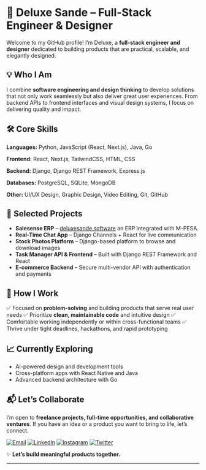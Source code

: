 # 👋 Deluxe Sande – Full-Stack Engineer & Designer

Welcome to my GitHub profile! I’m Deluxe, a **full-stack engineer and designer** dedicated to building products that are practical, scalable, and elegantly designed.


## 💡 Who I Am

I combine **software engineering and design thinking** to develop solutions that not only work seamlessly but also deliver great user experiences. From backend APIs to frontend interfaces and visual design systems, I focus on delivering quality and impact.

## 🛠️ Core Skills

**Languages:**
Python, JavaScript (React, Next.js), Java, Go

**Frontend:**
React, Next.js, TailwindCSS, HTML, CSS

**Backend:**
Django, Django REST Framework, Express.js

**Databases:**
PostgreSQL, SQLite, MongoDB

**Other:**
UI/UX Design, Graphic Design, Video Editing, Git, GitHub


## 🚀 Selected Projects

* **Salesense ERP** – [deluxesande.software](https://salesense.deluxesande.software) an ERP integrated with M-PESA.
* **Real-Time Chat App** – Django Channels + React for live communication
* **Stock Photos Platform** – Django-based platform to browse and download images
* **Task Manager API & Frontend** – Built with Django REST Framework and React
* **E-commerce Backend** – Secure multi-vendor API with authentication and payments


## 🤝 How I Work

✅ Focused on **problem-solving** and building products that serve real user needs
✅ Prioritize **clean, maintainable code** and intuitive design
✅ Comfortable working independently or within cross-functional teams
✅ Thrive under tight deadlines, hackathons, and rapid prototyping


## 📈 Currently Exploring

* AI-powered design and development tools
* Cross-platform apps with React Native and Java
* Advanced backend architecture with Go


## 📬 Let’s Collaborate

I’m open to **freelance projects, full-time opportunities, and collaborative ventures**. If you have an idea or a product you want to bring to life, let’s connect.

[![Email](https://img.shields.io/badge/-deluxesande%40gmail.com-c14438?style=flat-square\&logo=Gmail\&logoColor=white)](mailto:deluxesande@gmail.com)
[![LinkedIn](https://img.shields.io/badge/-Deluxe%20Sande-0077B5?style=flat-square\&logo=Linkedin\&logoColor=white)](https://www.linkedin.com/in/deluxe-sande-455384295)
[![Instagram](https://img.shields.io/badge/-deluxecreates-E4405F?style=flat-square\&logo=Instagram\&logoColor=white)](https://www.instagram.com/deluxecreates)
[![Twitter](https://img.shields.io/badge/-@SandeDeluxe-1DA1F2?style=flat-square\&logo=Twitter\&logoColor=white)](https://twitter.com/SandeDeluxe)


✨ **Let’s build meaningful products together.**

---
